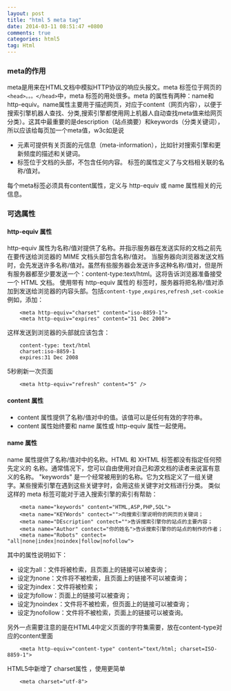 ```yaml
---
layout: post
title: "html 5 meta tag"
date: 2014-03-11 08:51:47 +0800
comments: true
categories: html5
tag: Html
---
```

### meta的作用
meta是用来在HTML文档中模拟HTTP协议的响应头报文。meta 标签位于网页的`<head>。。。</head>`中，meta 标签的用处很多。meta 的属性有两种：name和http-equiv。name属性主要用于描述网页，对应于content（网页内容），以便于搜索引擎机器人查找、分类,搜索引擎都使用网上机器人自动查找meta值来给网页分类）。这其中最重要的是description（站点摘要）和keywords（分类关键词），所以应该给每页加一个meta值，w3c如是说

- <meta> 元素可提供有关页面的元信息（meta-information），比如针对搜索引擎和更新频度的描述和关键词。
- <meta> 标签位于文档的头部，不包含任何内容。<meta> 标签的属性定义了与文档相关联的名称/值对。

每个meta标签必须具有content属性，定义与 http-equiv 或 name 属性相关的元信息。

### 可选属性
#### http-equiv 属性
http-equiv 属性为名称/值对提供了名称。并指示服务器在发送实际的文档之前先在要传送给浏览器的 MIME 文档头部包含名称/值对。
当服务器向浏览器发送文档时，会先发送许多名称/值对。虽然有些服务器会发送许多这种名称/值对，但是所有服务器都至少要发送一个：content-type:text/html。这将告诉浏览器准备接受一个 HTML 文档。
使用带有 http-equiv 属性的 <meta> 标签时，服务器将把名称/值对添加到发送给浏览器的内容头部。包括`content-type` ,`expires`,`refresh` ,`set-cookie`例如，添加：

		<meta http-equiv="charset" content="iso-8859-1">
		<meta http-equiv="expires" content="31 Dec 2008">

这样发送到浏览器的头部就应该包含：

		content-type: text/html
		charset:iso-8859-1
		expires:31 Dec 2008

5秒刷新一次页面

		<meta http-equiv="refresh" content="5" />

#### content 属性

- content 属性提供了名称/值对中的值。该值可以是任何有效的字符串。
- content 属性始终要和 name 属性或 http-equiv 属性一起使用。

#### name 属性

name 属性提供了名称/值对中的名称。HTML 和 XHTML 标签都没有指定任何预先定义的 <meta> 名称。通常情况下，您可以自由使用对自己和源文档的读者来说富有意义的名称。
"keywords" 是一个经常被用到的名称。它为文档定义了一组关键字。某些搜索引擎在遇到这些关键字时，会用这些关键字对文档进行分类。
类似这样的 meta 标签可能对于进入搜索引擎的索引有帮助：

		<meta name="keywords" content="HTML,ASP,PHP,SQL">
		<meta name="KEYWords" contect="">向搜索引擎说明你的网页的关键词； 
		<meta name="DEscription" contect="">告诉搜索引擎你的站点的主要内容； 
		<meta name="Author" contect="你的姓名">告诉搜索引擎你的站点的制作的作者； 
		<meta name="Robots" contect= "all|none|index|noindex|follow|nofollow"> 

其中的属性说明如下： 

- 设定为all：文件将被检索，且页面上的链接可以被查询； 
- 设定为none：文件将不被检索，且页面上的链接不可以被查询； 
- 设定为index：文件将被检索； 
- 设定为follow：页面上的链接可以被查询； 
- 设定为noindex：文件将不被检索，但页面上的链接可以被查询； 
- 设定为nofollow：文件将不被检索，页面上的链接可以被查询。 

另外一点需要注意的是在HTML4中定义页面的字符集需要，放在content-type对应的content里面

		<meta http-equiv="content-type" content="text/html; charset=ISO-8859-1">

HTML5中新增了 charset属性 ，使用更简单

		<meta charset="utf-8">
